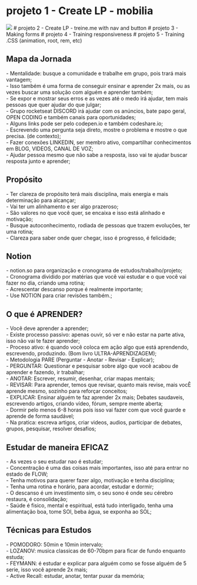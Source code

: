 # projeto 1 - Create LP - mobilia
<img src="https://i.imgur.com/fwAHGLG.jpeg"/>
# projeto 2 - Create LP - treine.me with nav and button
# projeto 3 - Making forms
# projeto 4 - Training responsiveness
# projeto 5 - Training .CSS (animation, root, rem, etc)


<h2> Mapa da Jornada </h2>
- Mentalidade: busque a comunidade e trabalhe em grupo, pois trará mais vantagem; <br>
- Isso também é uma forma de conseguir ensinar e aprender 2x mais, ou as vezes buscar uma solução com alguém e aprender também; <br>
- Se expor e mostrar seus erros e as vezes até o medo irá ajudar, tem mais pessoas que quer ajudar do que julgar; <br>
- Grupo rocketseat DISCORD irá ajudar com os anúncios, bate papo geral, OPEN CODING e também canais para oportunidades; <br>
- Alguns links pode ser pelo codepen.io e também codeshare.io; <br>
- Escrevendo uma pergunta seja direto, mostre o problema e mostre o que precisa. (de contexto); <br>
- Fazer conexões LINKEDIN, ser membro ativo, compartilhar conhecimentos em BLOG, VIDEOS, CANAL DE VOZ; <br>
- Ajudar pessoa mesmo que não sabe a resposta, isso vai te ajudar buscar resposta junto e aprender;  <br>

<h2> Propósito </h2>
- Ter clareza de propósito terá mais disciplina, mais energia e mais determinação para alcançar; <br>
- Vai ter um alinhamento e ser algo prazeroso; <br>
- São valores no que você quer, se encaixa e isso está alinhado e motivação; <br>
- Busque autoconhecimento, rodiada de pessoas que trazem evoluções, ter uma rotina; <br>
- Clareza para saber onde quer chegar, isso é progresso, é felicidade; <br>

<h2> Notion </h2>
- notion.so para organização e cronograma de estudos/trabalho/projeto; <br>
- Cronograma dividido por matérias que você vai estudar e o que você vai fazer no dia, criando uma rotina; <br>
- Acrescentar descanso porque é realmente importante; <br>
- Use NOTION para criar revisões também.; <br>

<h2> O que é APRENDER? </h2>
- Você deve aprender a aprender; <br>
- Existe processo passivo: apenas ouvir, só ver e não estar na parte ativa, isso não vai te fazer aprender; <br>
- Proceso ativo: é quando você coloca em ação algo que está aprendendo, escrevendo, produzindo. (Bom livro ULTRA-APRENDIZAGEM); <br>
- Metodologia PARE (Perguntar - Anotar - Revisar - Explicar); <br>
- PERGUNTAR: Questionar e pesquisar sobre algo que você acabou de aprender e fazendo, ir trabalhar; <br>
- ANOTAR: Escrever, resumir, desenhar, criar mapas mentais; <br>
- REVISAR: Para aprender, temos que revisar, quanto mais revise, mais vocÊ aprende mesmo, sozinho para reforçar conceitos; <br>
- EXPLICAR: Ensinar alguém te faz aprender 2x mais; Debates saudaveis, escrevendo artigos, criando vídeo, fórum, sempre mente aberta; <br>
- Dormir pelo menos 6-8 horas pois isso vai fazer com que você guarde e aprende de forma saudável; <br>
- Na pratica: escreva artigos, criar videos, audios, participar de debates, grupos, pesquisar, resolver desafios; <br>

<h2> Estudar de maneira EFICAZ </h2>
- As vezes o seu estudar nao é estudar; <br>
- Concentração é uma das coisas mais importantes, isso até para entrar no estado de FLOW; <br>
- Tenha motivos para querer fazer algo, motivação e tenha disciplina; <br>
- Tenha uma rotina e horário, para acordar, estudar e dormir; <br>
- O descanso é um investimento sim, o seu sono é onde seu cérebro restaura, é consolidação; <br>
- Saúde é fisico, mental e espiritual, está tudo interligado, tenha uma alimentação boa, tome SOl, beba água, se exponha ao SOL; <br>

<h2> Técnicas para Estudos </h2>
- POMODORO: 50min e 10min intervalo; <br>
- LOZANOV: musica classicas de 60-70bpm para ficar de fundo enquanto estuda; <br>
- FEYMANN: é estudar e explicar para alguém como se fosse alguém de 5 serie, isso você aprende 2x mais; <br>
- Active Recall: estudar, anotar, tentar puxar da memória; <br>

 
